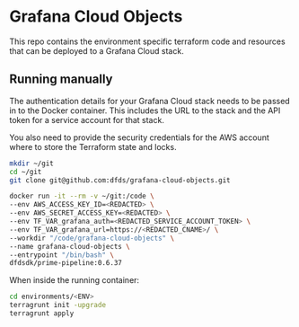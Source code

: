 # Grafana Cloud Objects

This repo contains the environment specific terraform code and resources that can be deployed to a Grafana Cloud stack.

## Running manually

The authentication details for your Grafana Cloud stack needs to be passed in to the Docker container. This includes the URL to the stack and the API token for a service account for that stack.

You also need to provide the security credentials for the AWS account where to store the Terraform state and locks.

```bash
mkdir ~/git
cd ~/git
git clone git@github.com:dfds/grafana-cloud-objects.git

docker run -it --rm -v ~/git:/code \
--env AWS_ACCESS_KEY_ID=<REDACTED> \
--env AWS_SECRET_ACCESS_KEY=<REDACTED> \
--env TF_VAR_grafana_auth=<REDACTED_SERVICE_ACCOUNT_TOKEN> \
--env TF_VAR_grafana_url=https://<REDACTED_CNAME>/ \
--workdir "/code/grafana-cloud-objects" \
--name grafana-cloud-objects \
--entrypoint "/bin/bash" \
dfdsdk/prime-pipeline:0.6.37
```

When inside the running container:

```bash
cd environments/<ENV>
terragrunt init -upgrade
terragrunt apply
```
